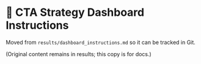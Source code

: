 # 🚀 CTA Strategy Dashboard Instructions

Moved from `results/dashboard_instructions.md` so it can be tracked in Git.

(Original content remains in results; this copy is for docs.)
